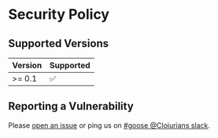 # Security Policy

## Supported Versions

| Version | Supported          |
|---------| ------------------ |
| >= 0.1  | :white_check_mark: |

## Reporting a Vulnerability

Please [open an issue](https://github.com/nilenso/goose/issues/new) or ping us on [#goose @Clojurians slack](https://clojurians.slack.com/channels/goose).
